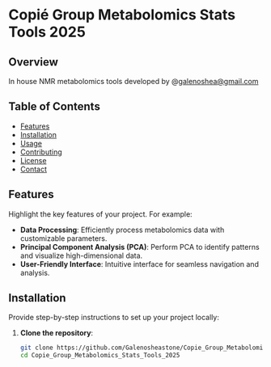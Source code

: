 # Copié Group Metabolomics Stats Tools 2025

## Overview
In house NMR metabolomics tools developed by @galenoshea@gmail.com

## Table of Contents

- [Features](#features)
- [Installation](#installation)
- [Usage](#usage)
- [Contributing](#contributing)
- [License](#license)
- [Contact](#contact)

## Features

Highlight the key features of your project. For example:

- **Data Processing**: Efficiently process metabolomics data with customizable parameters.
- **Principal Component Analysis (PCA)**: Perform PCA to identify patterns and visualize high-dimensional data.
- **User-Friendly Interface**: Intuitive interface for seamless navigation and analysis.

## Installation

Provide step-by-step instructions to set up your project locally:

1. **Clone the repository**:
   ```bash
   git clone https://github.com/Galenosheastone/Copie_Group_Metabolomics_Stats_Tools_2025.git
   cd Copie_Group_Metabolomics_Stats_Tools_2025
